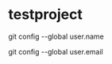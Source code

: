 # testproject

 git config --global user.name <username>
 
 
 git config --global user.email <useremail>
